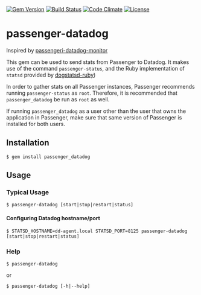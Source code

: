 [![Gem Version](https://badge.fury.io/rb/passenger_datadog.svg)](https://badge.fury.io/rb/passenger_datadog)
[![Build Status](https://travis-ci.org/manheim/passenger-datadog.svg?branch=master)](https://travis-ci.org/manheim/passenger-datadog)
[![Code Climate](https://codeclimate.com/github/manheim/passenger-datadog/badges/gpa.svg)](https://codeclimate.com/github/manheim/passenger-datadog)
[![License](http://img.shields.io/badge/license-MIT-blue.svg)](LICENSE)

# passenger-datadog

Inspired by [passengeri-datadog-monitor](https://github.com/Sjeanpierre/passenger-datadog-monitor)

This gem can be used to send stats from Passenger to Datadog. It makes use of
the command `passenger-status`, and the Ruby implementation of `statsd`
provided by [dogstatsd-ruby](https://github.com/DataDog/dogstatsd-ruby))

In order to gather stats on all Passenger instances, Passenger recommends
running `passenger-status` as `root`. Therefore, it is recommended that
`passenger_datadog` be run as `root` as well.

If running `passenger_datadog` as a user other than the user that owns the application
in Passenger, make sure that same version of Passenger is installed for both users.

## Installation
```
$ gem install passenger_datadog
```

## Usage

### Typical Usage
```
$ passenger-datadog [start|stop|restart|status]
```

#### Configuring Datadog hostname/port

```
$ STATSD_HOSTNAME=dd-agent.local STATSD_PORT=8125 passenger-datadog [start|stop|restart|status]
```


### Help
```
$ passenger-datadog
```
or
```
$ passenger-datadog [-h|--help]
```
